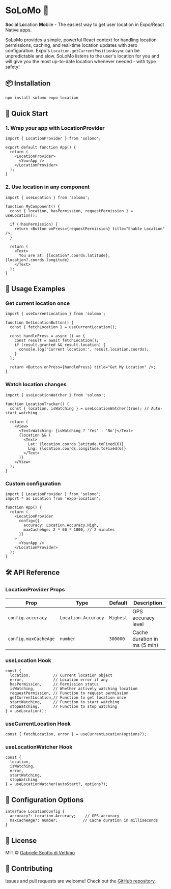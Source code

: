 # SoLoMo 📍

**So**cial **Lo**cation **Mo**bile - The easiest way to get user location in Expo/React Native apps.

SoLoMo provides a simple, powerful React context for handling location permissions, caching, and real-time location updates with zero configuration. Expo's `Location.getCurrentPositionAsync` can be unpredictable and slow. SoLoMo listens to the user's location for you and will give you the most up-to-date location whenever needed - with type safety!

## 📦 Installation

```bash
npm install solomo expo-location
```

## 🚀 Quick Start

### 1. Wrap your app with LocationProvider

```tsx
import { LocationProvider } from 'solomo';

export default function App() {
  return (
    <LocationProvider>
      <YourApp />
    </LocationProvider>
  );
}
```

### 2. Use location in any component

```tsx
import { useLocation } from 'solomo';

function MyComponent() {
  const { location, hasPermission, requestPermission } = useLocation();

  if (!hasPermission) {
    return <Button onPress={requestPermission} title="Enable Location" />;
  }

  return (
    <Text>
      You are at: {location?.coords.latitude}, {location?.coords.longitude}
    </Text>
  );
}
```

## 🎯 Usage Examples

### Get current location once

```tsx
import { useCurrentLocation } from 'solomo';

function GetLocationButton() {
  const { fetchLocation } = useCurrentLocation();

  const handlePress = async () => {
    const result = await fetchLocation();
    if (result.granted && result.location) {
      console.log('Current location:', result.location.coords);
    }
  };

  return <Button onPress={handlePress} title="Get My Location" />;
}
```

### Watch location changes

```tsx
import { useLocationWatcher } from 'solomo';

function LocationTracker() {
  const { location, isWatching } = useLocationWatcher(true); // Auto-start watching

  return (
    <View>
      <Text>Watching: {isWatching ? 'Yes' : 'No'}</Text>
      {location && (
        <Text>
          Lat: {location.coords.latitude.toFixed(6)}
          Lng: {location.coords.longitude.toFixed(6)}
        </Text>
      )}
    </View>
  );
}
```

### Custom configuration

```tsx
import { LocationProvider } from 'solomo';
import * as Location from 'expo-location';

function App() {
  return (
    <LocationProvider
      config={{
        accuracy: Location.Accuracy.High,
        maxCacheAge: 2 * 60 * 1000, // 2 minutes
      }}
    >
      <YourApp />
    </LocationProvider>
  );
}
```

## 🛠 API Reference

### LocationProvider Props

| Prop | Type | Default | Description |
|------|------|---------|-------------|
| `config.accuracy` | `Location.Accuracy` | `Highest` | GPS accuracy level |
| `config.maxCacheAge` | `number` | `300000` | Cache duration in ms (5 min) |

### useLocation Hook

```tsx
const {
  location,          // Current location object
  error,             // Location error if any
  hasPermission,     // Permission status
  isWatching,        // Whether actively watching location
  requestPermission, // Function to request permission
  getCurrentLocation,// Function to get location once
  startWatching,     // Function to start watching
  stopWatching,      // Function to stop watching
} = useLocation();
```

### useCurrentLocation Hook

```tsx
const { fetchLocation, error } = useCurrentLocation(options?);
```

### useLocationWatcher Hook

```tsx
const {
  location,
  isWatching,
  error,
  startWatching,
  stopWatching
} = useLocationWatcher(autoStart?, options?);
```

## 🔧 Configuration Options

```tsx
interface LocationConfig {
  accuracy?: Location.Accuracy;    // GPS accuracy
  maxCacheAge?: number;           // Cache duration in milliseconds
}
```

## 📝 License

MIT © [Gabriele Scotto di Vettimo](https://github.com/GSDV)

## 🤝 Contributing

Issues and pull requests are welcome! Check out the [GitHub repository](https://github.com/GSDV/solomo).